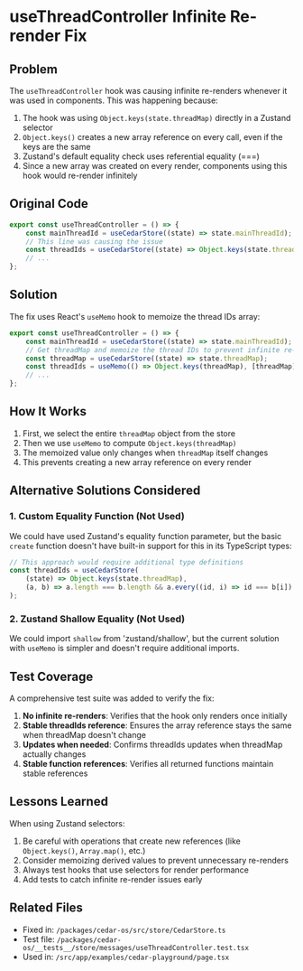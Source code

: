 # useThreadController Infinite Re-render Fix

## Problem

The `useThreadController` hook was causing infinite re-renders whenever it was used in components. This was happening because:

1. The hook was using `Object.keys(state.threadMap)` directly in a Zustand selector
2. `Object.keys()` creates a new array reference on every call, even if the keys are the same
3. Zustand's default equality check uses referential equality (===)
4. Since a new array was created on every render, components using this hook would re-render infinitely

## Original Code

```typescript
export const useThreadController = () => {
	const mainThreadId = useCedarStore((state) => state.mainThreadId);
	// This line was causing the issue
	const threadIds = useCedarStore((state) => Object.keys(state.threadMap));
	// ...
};
```

## Solution

The fix uses React's `useMemo` hook to memoize the thread IDs array:

```typescript
export const useThreadController = () => {
	const mainThreadId = useCedarStore((state) => state.mainThreadId);
	// Get threadMap and memoize the thread IDs to prevent infinite re-renders
	const threadMap = useCedarStore((state) => state.threadMap);
	const threadIds = useMemo(() => Object.keys(threadMap), [threadMap]);
	// ...
};
```

## How It Works

1. First, we select the entire `threadMap` object from the store
2. Then we use `useMemo` to compute `Object.keys(threadMap)`
3. The memoized value only changes when `threadMap` itself changes
4. This prevents creating a new array reference on every render

## Alternative Solutions Considered

### 1. Custom Equality Function (Not Used)

We could have used Zustand's equality function parameter, but the basic `create` function doesn't have built-in support for this in its TypeScript types:

```typescript
// This approach would require additional type definitions
const threadIds = useCedarStore(
	(state) => Object.keys(state.threadMap),
	(a, b) => a.length === b.length && a.every((id, i) => id === b[i])
);
```

### 2. Zustand Shallow Equality (Not Used)

We could import `shallow` from 'zustand/shallow', but the current solution with `useMemo` is simpler and doesn't require additional imports.

## Test Coverage

A comprehensive test suite was added to verify the fix:

1. **No infinite re-renders**: Verifies that the hook only renders once initially
2. **Stable threadIds reference**: Ensures the array reference stays the same when threadMap doesn't change
3. **Updates when needed**: Confirms threadIds updates when threadMap actually changes
4. **Stable function references**: Verifies all returned functions maintain stable references

## Lessons Learned

When using Zustand selectors:

1. Be careful with operations that create new references (like `Object.keys()`, `Array.map()`, etc.)
2. Consider memoizing derived values to prevent unnecessary re-renders
3. Always test hooks that use selectors for render performance
4. Add tests to catch infinite re-render issues early

## Related Files

- Fixed in: `/packages/cedar-os/src/store/CedarStore.ts`
- Test file: `/packages/cedar-os/__tests__/store/messages/useThreadController.test.tsx`
- Used in: `/src/app/examples/cedar-playground/page.tsx`
